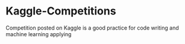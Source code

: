 # Kaggle-Competitions
Competition posted on Kaggle is a good practice for code writing and machine learning applying
